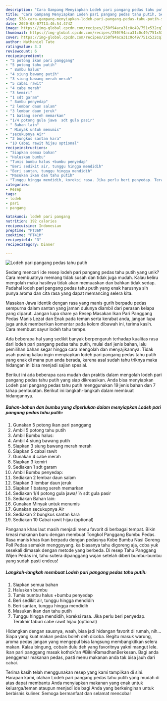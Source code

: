 ```yaml
---
description: "Cara Gampang Menyiapkan Lodeh pari pangang pedas tahu putih, Sempurna"
title: "Cara Gampang Menyiapkan Lodeh pari pangang pedas tahu putih, Sempurna"
slug: 538-cara-gampang-menyiapkan-lodeh-pari-pangang-pedas-tahu-putih-sempurna
date: 2020-08-07T13:46:54.474Z
image: https://img-global.cpcdn.com/recipes/250f94aca31c0c49/751x532cq70/lodeh-pari-pangang-pedas-tahu-putih-foto-resep-utama.jpg
thumbnail: https://img-global.cpcdn.com/recipes/250f94aca31c0c49/751x532cq70/lodeh-pari-pangang-pedas-tahu-putih-foto-resep-utama.jpg
cover: https://img-global.cpcdn.com/recipes/250f94aca31c0c49/751x532cq70/lodeh-pari-pangang-pedas-tahu-putih-foto-resep-utama.jpg
author: Nathaniel Tate
ratingvalue: 3.3
reviewcount: 6
recipeingredient:
- "5 potong ikan pari panggang"
- "5 potong tahu putih"
- " Bumbu halus"
- "4 siung bawang putih"
- "3 siung bawang merah merah"
- "5 cabai rawit"
- "4 cabe merah"
- "3 kemiri"
- "1 sdt garam"
- " Bumbu penyedap"
- "2 lembar daun salam"
- "3 lembar daun jeruk"
- "1 batang sereh memarkan"
- "1/4 potong gula jawa  sdt gula pasir"
- " Bahan lain"
- " Minyak untuk menumis"
- "secukupnya Air"
- "2 bungkus santan kara"
- "10 Cabai rawit hijau optional"
recipeinstructions:
- "Siapkan semua bahan"
- "Haluskan bumbu"
- "Tumis bumbu halus +bumbu penyedap"
- "Beri sedikit air, tunggu hingga mendidih"
- "Beri santan, tunggu hingga mendidih"
- "Masukan ikan dan tahu putih"
- "Tunggu hingga mendidih, koreksi rasa. Jika perlu beri penyedap. Terakhir taburi cabe rawit hijau (optional)"
categories:
- Resep
tags:
- lodeh
- pari
- pangang

katakunci: lodeh pari pangang 
nutrition: 192 calories
recipecuisine: Indonesian
preptime: "PT36M"
cooktime: "PT41M"
recipeyield: "3"
recipecategory: Dinner

---
```



![Lodeh pari pangang pedas tahu putih](https://img-global.cpcdn.com/recipes/250f94aca31c0c49/751x532cq70/lodeh-pari-pangang-pedas-tahu-putih-foto-resep-utama.jpg)

Sedang mencari ide resep lodeh pari pangang pedas tahu putih yang unik? Cara membuatnya memang tidak susah dan tidak juga mudah. Kalau keliru mengolah maka hasilnya tidak akan memuaskan dan bahkan tidak sedap. Padahal lodeh pari pangang pedas tahu putih yang enak harusnya sih punya aroma dan cita rasa yang dapat memancing selera kita.

Masakan Jawa identik dengan rasa yang manis gurih berpadu pedas sempurna dalam santan yang jaman dulunya diambil dari perasan kelapa yang diparut. Jangan lupa share ya Resep Masakan Ikan Pari Panggang Pedas Manis Lezat dan Enak pada teman serta kerabat anda, jangan lupa juga untuk memberikan komentar pada kolom dibawah ini, terima kasih. Cara membuat sayur lodeh tahu tempe.

Ada beberapa hal yang sedikit banyak berpengaruh terhadap kualitas rasa dari lodeh pari pangang pedas tahu putih, mulai dari jenis bahan, lalu pemilihan bahan segar hingga cara mengolah dan menyajikannya. Tidak usah pusing kalau ingin menyiapkan lodeh pari pangang pedas tahu putih yang enak di mana pun anda berada, karena asal sudah tahu triknya maka hidangan ini bisa menjadi sajian spesial.


Berikut ini ada beberapa cara mudah dan praktis dalam mengolah lodeh pari pangang pedas tahu putih yang siap dikreasikan. Anda bisa menyiapkan Lodeh pari pangang pedas tahu putih menggunakan 19 jenis bahan dan 7 tahap pembuatan. Berikut ini langkah-langkah dalam membuat hidangannya.

<!--inarticleads1-->

##### Bahan-bahan dan bumbu yang diperlukan dalam menyiapkan Lodeh pari pangang pedas tahu putih:

1. Gunakan 5 potong ikan pari panggang
1. Ambil 5 potong tahu putih
1. Ambil  Bumbu halus:
1. Ambil 4 siung bawang putih
1. Siapkan 3 siung bawang merah merah
1. Siapkan 5 cabai rawit
1. Gunakan 4 cabe merah
1. Siapkan 3 kemiri
1. Sediakan 1 sdt garam
1. Ambil  Bumbu penyedap:
1. Sediakan 2 lembar daun salam
1. Siapkan 3 lembar daun jeruk
1. Siapkan 1 batang sereh memarkan
1. Sediakan 1/4 potong gula jawa/ ½ sdt gula pasir
1. Sediakan  Bahan lain:
1. Gunakan  Minyak untuk menumis
1. Gunakan secukupnya Air
1. Sediakan 2 bungkus santan kara
1. Sediakan 10 Cabai rawit hijau (optional)


Panganan khas laut masih menjadi menu favorit di berbagai tempat. Bikin kreasi makanan baru dengan membuat Tongkol Panggang Bumbu Pedas. Rasa manis khas ikan berpadu dengan pedasnya Kobe Bumbu Nasi Goreng Poll Pedas semakin menggoyang. ka biasanya tahu digoreng aja, coba yuk sesekali dimasak dengan metode yang berbeda. Di resep Tahu Panggang Wijen Pedas ini, tahu sutera dipanggang wajan setelah diberi bumbu-bumbu yang sudah pasti endeus! 

<!--inarticleads2-->

##### Langkah-langkah membuat Lodeh pari pangang pedas tahu putih:

1. Siapkan semua bahan
1. Haluskan bumbu
1. Tumis bumbu halus +bumbu penyedap
1. Beri sedikit air, tunggu hingga mendidih
1. Beri santan, tunggu hingga mendidih
1. Masukan ikan dan tahu putih
1. Tunggu hingga mendidih, koreksi rasa. Jika perlu beri penyedap. Terakhir taburi cabe rawit hijau (optional)


Hidangkan dengan sausnya, waah, bisa jadi hidangan favorit di rumah, nih… Siapa yang kuat makan pedas boleh deh dicoba. Begitu masuk warung, aroma pedas jangan yang mengepul bisa langsung membangkitkan selera makan. Kalau bingung, cobain dulu deh yang favoritnya yakni mangut lele. Ikan pari panggang masak kothok&#39;an #BikinRamadhanBerkesan. Bagi anda penggemar makanan pedas, pasti menu makanan anda tak bisa jauh dari cabai. 

Terima kasih telah menggunakan resep yang kami tampilkan di sini. Harapan kami, olahan Lodeh pari pangang pedas tahu putih yang mudah di atas dapat membantu Anda menyiapkan makanan yang enak untuk keluarga/teman ataupun menjadi ide bagi Anda yang berkeinginan untuk berbisnis kuliner. Semoga bermanfaat dan selamat mencoba!
